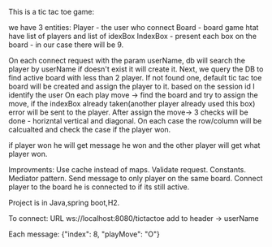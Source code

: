 This is a tic tac toe game:

we have 3 entities:
Player - the user who connect
Board - board game htat have list of players and list of idexBox
IndexBox - present each box on the board - in our case there will be 9.

On each connect request with the param userName, db will search the player by userName if doesn't exist it will create it.
Next, we query the DB to find active board with less than 2 player.
If not found one, default tic tac toe board will be created and assign the player to it.
based on the session id I identify the user
On each play move -> find the board and try to assign the move, if the indexBox already taken(another player already used this box) error will be sent to the player.
After assign the move-> 3 checks will be done - horizntal vertical and diagonal.
On each case the row/column will be calcualted and check the case if the player won.

if player won he will get message he won and the other player will get what player won.

Improvments:
Use cache instead of maps.
Validate request.
Constants.
Mediator pattern.
Send message to only player on the same board.
Connect player to the board he is connected to if its still active.


Project is in Java,spring boot,H2.

To connect:
URL ws://localhost:8080/tictactoe
add to header -> userName

Each message:
{"index": 8, "playMove": "O"}

